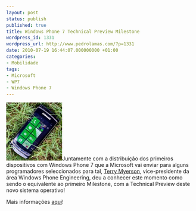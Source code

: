 ```yaml
---
layout: post
status: publish
published: true
title: Windows Phone 7 Technical Preview Milestone
wordpress_id: 1331
wordpress_url: http://www.pedrolamas.com/?p=1331
date: 2010-07-19 16:44:07.000000000 +01:00
categories:
- Mobilidade
tags:
- Microsoft
- WP7
- Windows Phone 7
---
```

![](wp-content/uploads/2010/07/Samsung-with-Windows-Phone-7-Technical-Preview.jpg "Samsung with Windows Phone 7 Technical Preview")Juntamente com a distribuição dos primeiros dispositivos com Windows Phone 7 que a Microsoft vai enviar para alguns programadores seleccionados para tal, [Terry Myerson](http://www.microsoft.com/presspass/exec/myerson/), vice-presidente da área Windows Phone Engineering, deu a conhecer este momento como sendo o equivalente ao primeiro Milestone, com a Technical Preview deste novo sistema operativo!

Mais informações [aqui](http://www.microsoft.com/presspass/exec/myerson/)!
